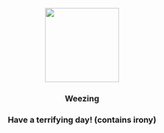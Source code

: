 <p align="center">
    <img src="https://raw.githubusercontent.com/PokeAPI/sprites/master/sprites/pokemon/110.png" width="150" height="150">
</p>
<h3 align="center"> <b>Weezing</b></h3>
<h3 align="center">Have a terrifying day! (contains irony)</h3>
